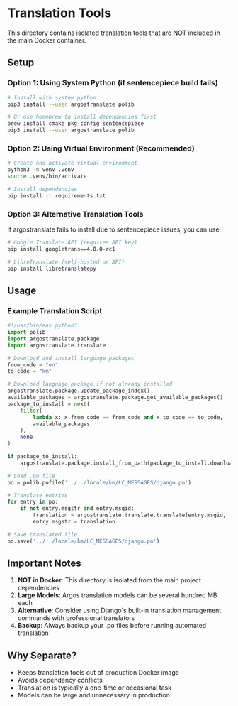 # Translation Tools

This directory contains isolated translation tools that are NOT included in the main Docker container.

## Setup

### Option 1: Using System Python (if sentencepiece build fails)

```bash
# Install with system python
pip3 install --user argostranslate polib

# Or use homebrew to install dependencies first
brew install cmake pkg-config sentencepiece
pip3 install --user argostranslate polib
```

### Option 2: Using Virtual Environment (Recommended)

```bash
# Create and activate virtual environment
python3 -m venv .venv
source .venv/bin/activate

# Install dependencies
pip install -r requirements.txt
```

### Option 3: Alternative Translation Tools

If argostranslate fails to install due to sentencepiece issues, you can use:

```bash
# Google Translate API (requires API key)
pip install googletrans==4.0.0-rc1

# LibreTranslate (self-hosted or API)
pip install libretranslatepy
```

## Usage

### Example Translation Script

```python
#!/usr/bin/env python3
import polib
import argostranslate.package
import argostranslate.translate

# Download and install language packages
from_code = "en"
to_code = "km"

# Download language package if not already installed
argostranslate.package.update_package_index()
available_packages = argostranslate.package.get_available_packages()
package_to_install = next(
    filter(
        lambda x: x.from_code == from_code and x.to_code == to_code,
        available_packages
    ),
    None
)

if package_to_install:
    argostranslate.package.install_from_path(package_to_install.download())

# Load .po file
po = polib.pofile('../../locale/km/LC_MESSAGES/django.po')

# Translate entries
for entry in po:
    if not entry.msgstr and entry.msgid:
        translation = argostranslate.translate.translate(entry.msgid, from_code, to_code)
        entry.msgstr = translation

# Save translated file
po.save('../../locale/km/LC_MESSAGES/django.po')
```

## Important Notes

1. **NOT in Docker**: This directory is isolated from the main project dependencies
2. **Large Models**: Argos translation models can be several hundred MB each
3. **Alternative**: Consider using Django's built-in translation management commands with professional translators
4. **Backup**: Always backup your .po files before running automated translation

## Why Separate?

- Keeps translation tools out of production Docker image
- Avoids dependency conflicts
- Translation is typically a one-time or occasional task
- Models can be large and unnecessary in production
